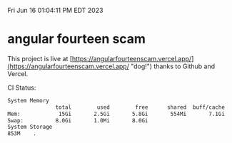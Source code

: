 Fri Jun 16 01:04:11 PM EDT 2023

# angular fourteen scam


This project is live at [https://angularfourteenscam.vercel.app/](https://angularfourteenscam.vercel.app/ "dog!") thanks to Github and Vercel.

CI Status: 

```bash
System Memory
               total        used        free      shared  buff/cache   available
Mem:            15Gi       2.5Gi       5.8Gi       554Mi       7.1Gi        11Gi
Swap:          8.0Gi       1.0Mi       8.0Gi
System Storage
853M	.
```
